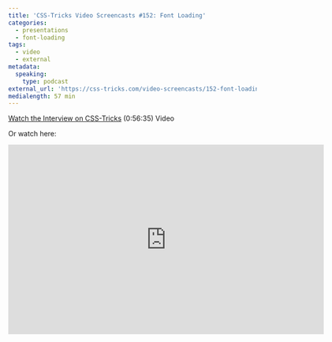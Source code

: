 ```yaml
---
title: 'CSS-Tricks Video Screencasts #152: Font Loading'
categories:
  - presentations
  - font-loading
tags:
  - video
  - external
metadata:
  speaking:
    type: podcast
external_url: 'https://css-tricks.com/video-screencasts/152-font-loading-zach-leatherman/'
medialength: 57 min
---
```


[Watch the Interview on CSS-Tricks](https://css-tricks.com/video-screencasts/152-font-loading-zach-leatherman/) (0:56:35) <span class="tag video">Video</span>

Or watch here:

<div class="fluid-width-video-wrapper"><iframe class="youtube-player" type="text/html" width="640" height="385" src="https://www.youtube.com/embed/aFT2BpSsrk0/" frameborder="0" allowfullscreen></iframe></div>
